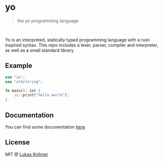 # yo
> the yo programming language

<br>

Yo is an interpreted, statically typed programming language with a rust-inspired syntax. This repo includes a lexer, parser, compiler and interpreter, as well as a small standard library.

## Example

```rust
use "io";
use "std/string";

fn main(): int {
    io::print("hello world");
}
```

## Documentation
You can find some documentation [here](https://lukaskollmer.me/yo)


## License
MIT @ [Lukas Kollmer](https://lukaskollmer.me)
